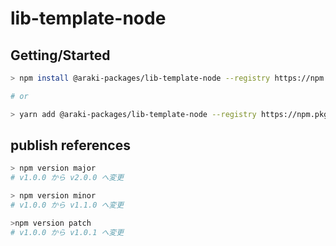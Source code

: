 # lib-template-node

## Getting/Started

```sh
> npm install @araki-packages/lib-template-node --registry https://npm.pkg.github.com/

# or

> yarn add @araki-packages/lib-template-node --registry https://npm.pkg.github.com/
```



## publish references

```sh
> npm version major
# v1.0.0 から v2.0.0 へ変更

> npm version minor
# v1.0.0 から v1.1.0 へ変更

>npm version patch
# v1.0.0 から v1.0.1 へ変更
```